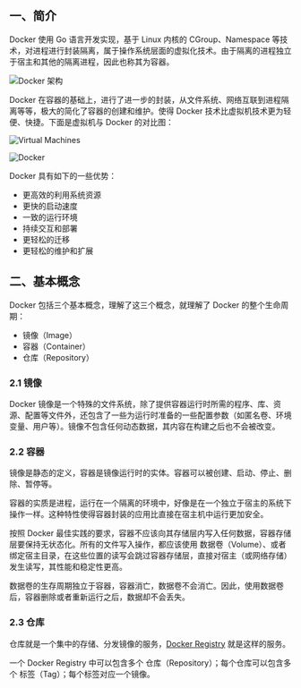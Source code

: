 ## 一、简介

Docker 使用 Go 语言开发实现，基于 Linux 内核的 CGroup、Namespace 等技术，对进程进行封装隔离，属于操作系统层面的虚拟化技术。由于隔离的进程独立于宿主和其他的隔离进程，因此也称其为容器。

![Docker 架构](http://cnd.qiniu.lin07ux.cn/markdown/1609060222464.png)

Docker 在容器的基础上，进行了进一步的封装，从文件系统、网络互联到进程隔离等等，极大的简化了容器的创建和维护。使得 Docker 技术比虚拟机技术更为轻便、快捷。下面是虚拟机与 Docker 的对比图：

![Virtual Machines](http://cnd.qiniu.lin07ux.cn/markdown/1609063522791.png)

![Docker](http://cnd.qiniu.lin07ux.cn/markdown/1609063549067.png)

Docker 具有如下的一些优势：

* 更高效的利用系统资源
* 更快的启动速度
* 一致的运行环境
* 持续交互和部署
* 更轻松的迁移
* 更轻松的维护和扩展

## 二、基本概念

Docker 包括三个基本概念，理解了这三个概念，就理解了 Docker 的整个生命周期：

* 镜像（Image）
* 容器（Container）
* 仓库（Repository）

### 2.1 镜像

Docker 镜像是一个特殊的文件系统，除了提供容器运行时所需的程序、库、资源、配置等文件外，还包含了一些为运行时准备的一些配置参数（如匿名卷、环境变量、用户等）。镜像不包含任何动态数据，其内容在构建之后也不会被改变。

### 2.2 容器

镜像是静态的定义，容器是镜像运行时的实体。容器可以被创建、启动、停止、删除、暂停等。

容器的实质是进程，运行在一个隔离的环境中，好像是在一个独立于宿主的系统下操作一样。这种特性使得容器封装的应用比直接在宿主机中运行更加安全。

按照 Docker 最佳实践的要求，容器不应该向其存储层内写入任何数据，容器存储层要保持无状态化。所有的文件写入操作，都应该使用 数据卷（Volume）、或者 绑定宿主目录，在这些位置的读写会跳过容器存储层，直接对宿主（或网络存储）发生读写，其性能和稳定性更高。

数据卷的生存周期独立于容器，容器消亡，数据卷不会消亡。因此，使用数据卷后，容器删除或者重新运行之后，数据却不会丢失。

### 2.3 仓库

仓库就是一个集中的存储、分发镜像的服务，[Docker Registry](https://yeasy.gitbook.io/docker_practice/repository/registry) 就是这样的服务。

一个 Docker Registry 中可以包含多个 仓库（Repository）；每个仓库可以包含多个 标签（Tag）；每个标签对应一个镜像。



